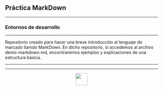 ## Práctica MarkDown
***
### Entornos de desarrollo

___

Repositorio creado para hacer una breve introducción al lenguaje de marcado llamdo MarkDown. 
En dicho repositorio, si accedemos al archivo demo-markdown.md, encontraremos ejemplos y explicaciones de una estructura básica.
___

<div align="center">

***
<img src="https://git-scm.com/images/logos/downloads/Git-Logo-White.svg" height="40"/>
